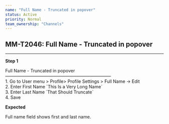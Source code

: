 ```yaml
---
name: "Full Name - Truncated in popover"
status: Active
priority: Normal
team_ownership: "Channels"
---
```


## MM-T2046: Full Name - Truncated in popover

---

**Step 1**

Full Name - Truncated in popover\
————————————————————————\
1\. Go to User menu > Profile> Profile Settings > Full Name -> Edit\
2\. Enter First Name \`This Is a Very Long Name\`\
3\. Enter Last Name \`That Should Truncate\`\
4\. Save

**Expected**

Full name field shows first and last name.
